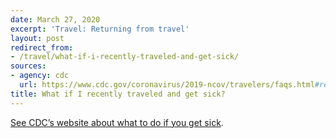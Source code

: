 ```yaml
---
date: March 27, 2020
excerpt: 'Travel: Returning from travel'
layout: post
redirect_from:
- /travel/what-if-i-recently-traveled-and-get-sick/
sources:
- agency: cdc
  url: https://www.cdc.gov/coronavirus/2019-ncov/travelers/faqs.html#returning-from-travel
title: What if I recently traveled and get sick?
---
```


<a href="https://www.cdc.gov/coronavirus/2019-ncov/about/steps-when-sick.html"> See CDC’s website about what to do if you get sick</a>.